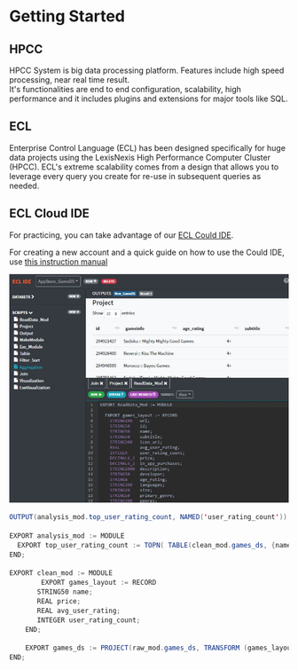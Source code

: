 
# Getting Started
## HPCC
HPCC System is big data processing platform. Features include high speed processing, near real time result.\
It's functionalities are end to end configuration, scalability, high performance and it includes plugins and extensions for major tools like SQL.

## ECL
Enterprise Control Language (ECL) has been designed specifically for huge data projects using the LexisNexis High Performance Computer Cluster (HPCC). ECL's extreme scalability comes from a design that allows you to leverage
every query you create for re-use in subsequent queries as needed. 


## ECL Cloud IDE
For practicing, you can take advantage of our [ECL Could IDE](https://ide.hpccsystems.com/auth/login).

For creating a new account and a quick guide on how to use the Could IDE, use 
[this instruction manual](/references/cloudide_setup.md)

<!-- ![ Cloud IDE screenshot](learn/ecl/docs/intro/images/cloudIDE.jpg) -->
<img width="600" alt="portfolio_view" src="images/cloudIDE.jpg">

```java
OUTPUT(analysis_mod.top_user_rating_count, NAMED('user_rating_count'));

EXPORT analysis_mod := MODULE
  EXPORT top_user_rating_count := TOPN( TABLE(clean_mod.games_ds, {name, user_rating_count}) , 10, -user_rating_count);     
END;

EXPORT clean_mod := MODULE
		EXPORT games_layout := RECORD
       STRING50 name;
       REAL price;
       REAL avg_user_rating;
       INTEGER user_rating_count;
    END;
     
    EXPORT games_ds := PROJECT(raw_mod.games_ds, TRANSFORM (games_layout, SELF:=LEFT));
END;

```
